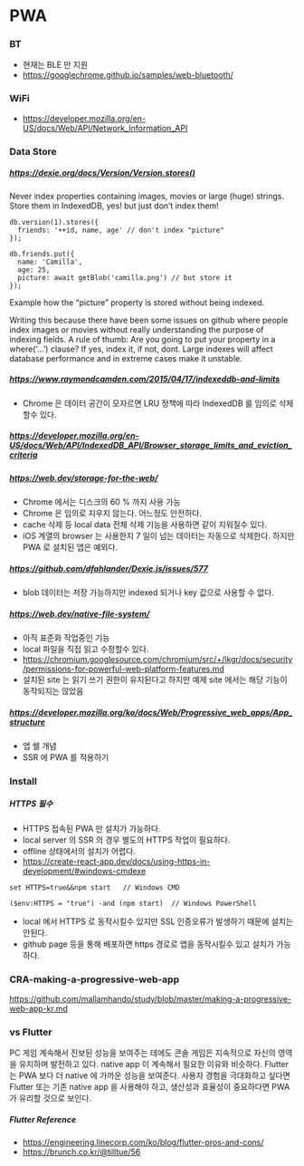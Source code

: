 # PWA
### BT
* 현재는 BLE 만 지원
* https://googlechrome.github.io/samples/web-bluetooth/

### WiFi
* https://developer.mozilla.org/en-US/docs/Web/API/Network_Information_API

### Data Store
##### https://dexie.org/docs/Version/Version.stores()
Never index properties containing images, movies or large (huge) strings. Store them in IndexedDB, yes! but just don’t index them!
```
db.version(1).stores({
  friends: '++id, name, age' // don't index "picture"
});

db.friends.put({
  name: 'Camilla',
  age: 25,
  picture: await getBlob('camilla.png') // but store it
});
```
Example how the “picture” property is stored without being indexed.

Writing this because there have been some issues on github where people index images or movies without really understanding the purpose of indexing fields. A rule of thumb: Are you going to put your property in a where(‘…’) clause? If yes, index it, if not, dont. Large indexes will affect database performance and in extreme cases make it unstable.

##### https://www.raymondcamden.com/2015/04/17/indexeddb-and-limits
* Chrome 은 데이터 공간이 모자르면 LRU 정책에 따라 IndexedDB 를 임의로 삭제할수 있다.
##### https://developer.mozilla.org/en-US/docs/Web/API/IndexedDB_API/Browser_storage_limits_and_eviction_criteria

##### https://web.dev/storage-for-the-web/
* Chrome 에서는 디스크의 60 % 까지 사용 가능
* Chrome 은 임의로 지우지 않는다. 어느정도 안전하다.
* cache 삭제 등 local data 전체 삭제 기능을 사용하면 같이 지워질수 있다.
* iOS 계열의 browser 는 사용한지 7 일이 넘는 데이터는 자동으로 삭제한다. 하지만 PWA 로 설치된 앱은 예외다.

##### https://github.com/dfahlander/Dexie.js/issues/577
* blob 데이터는 저장 가능하지만 indexed 되거나 key 값으로 사용할 수 없다.

##### https://web.dev/native-file-system/
* 아직 표준화 작업중인 기능
* local 파일을 직접 읽고 수정할수 있다.
* https://chromium.googlesource.com/chromium/src/+/lkgr/docs/security/permissions-for-powerful-web-platform-features.md
* 설치된 site 는 읽기 쓰기 권한이 유지된다고 하지만 예제 site 에서는 해당 기능이 동작되지는 않았음

##### https://developer.mozilla.org/ko/docs/Web/Progressive_web_apps/App_structure
* 앱 쉘 개념
* SSR 에 PWA 를 적용하기

### Install
##### HTTPS 필수
* HTTPS 접속된 PWA 만 설치가 가능하다.
* local server 의 SSR 의 경우 별도의 HTTPS 작업이 필요하다.
* offline 상태에서의 설치가 어렵다.
* https://create-react-app.dev/docs/using-https-in-development/#windows-cmdexe
```
set HTTPS=true&&npm start   // Windows CMD

($env:HTTPS = "true") -and (npm start)  // Windows PowerShell
```
* local 에서 HTTPS 로 동작시킬수 있지만 SSL 인증오류가 발생하기 때문에 설치는 안된다.
* github page 등을 통해 배포하면 https 경로로 앱을 동작시킬수 있고 설치가 가능하다.

### CRA-making-a-progressive-web-app
https://github.com/mallamhando/study/blob/master/making-a-progressive-web-app-kr.md

### vs Flutter
PC 게임 계속해서 진보된 성능을 보여주는 데에도 콘솔 게임은 지속적으로 자신의 영역을 유지하며 발전하고 있다.
native app 이 계속해서 필요한 이유와 비슷하다.
Flutter 는 PWA 보다 더 native 에 가까운 성능을 보여준다.
사용자 경험을 극대화하고 싶다면 Flutter 또는 기존 native app 을 사용해야 하고, 생산성과 효율성이 중요하다면 PWA 가 유리할 것으로 보인다.

##### Flutter Reference
* https://engineering.linecorp.com/ko/blog/flutter-pros-and-cons/
* https://brunch.co.kr/@tilltue/56
